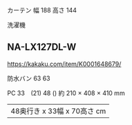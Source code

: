 カーテン
幅 188
高さ 144

洗濯機
## NA-LX127DL-W
https://kakaku.com/item/K0001648679/

防水バン
63
63

PC
33　(21)
48     ()
約 210 × 408 × 410 mm

|                       |
| --------------------- |
| 48奥行き x 33幅 x 70高さ cm |